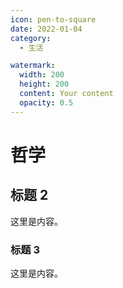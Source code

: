 ```yaml
---
icon: pen-to-square
date: 2022-01-04
category:
  - 生活

watermark:
  width: 200
  height: 200
  content: Your content
  opacity: 0.5
---
```


# 哲学

## 标题 2

这里是内容。

### 标题 3

这里是内容。
